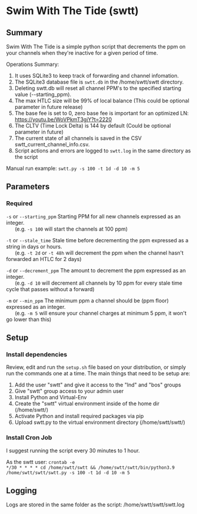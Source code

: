# Swim With The Tide (swtt) 
## Summary
Swim With The Tide is a simple python script that decrements the ppm on your channels when they're inactive for a given period of time.  

Operations Summary:  
1. It uses SQLite3 to keep track of forwarding and channel infomation.  
2. The SQLite3 database file is ```swtt.db``` in the /home/swtt/swtt directory.  
3. Deleting swtt.db will reset all channel PPM's to the specified starting value (--starting_ppm).  
4. The max HTLC size will be 99% of local balance (This could be optional parameter in future release)  
5. The base fee is set to 0, zero base fee is important for an optimized LN: https://youtu.be/WoVPkmT3gjY?t=2220  
6. The CLTV (Time Lock Delta) is 144 by default (Could be optional parameter in future)  
7. The current state of all channels is saved in the CSV swtt_current_channel_info.csv.  
8. Script actions and errors are logged to ```swtt.log``` in the same directory as the script  

Manual run example: ```swtt.py -s 100 -t 1d -d 10 -m 5```  

## Parameters
### Required
```-s``` or ```--starting_ppm``` Starting PPM for all new channels expressed as an integer.  
&nbsp;&nbsp;&nbsp;&nbsp;&nbsp;&nbsp;(e.g. ```-s 100``` will start the channels at 100 ppm)  

```-t```  or ```--stale_time``` Stale time before decrementing the ppm expressed as a string in days or hours.  
&nbsp;&nbsp;&nbsp;&nbsp;&nbsp;&nbsp;(e.g. ```-t 2d``` or ```-t 48h``` will decrement the ppm when the channel hasn't forwarded an HTLC for 2 days)  

```-d``` or ```--decrement_ppm``` The amount to decrement the ppm expressed as an integer.  
&nbsp;&nbsp;&nbsp;&nbsp;&nbsp;&nbsp;(e.g. ```-d 10``` will decrement all channels by 10 ppm for every stale time cycle that passes without a forward)  

```-m``` or ```--min_ppm``` The minimum ppm a channel should be (ppm floor) expressed as an integer.  
&nbsp;&nbsp;&nbsp;&nbsp;&nbsp;&nbsp;(e.g. ```-m 5``` will ensure your channel charges at minimum 5 ppm, it won't go lower than this)  

## Setup
### Install dependencies
Review, edit and run the ```setup.sh``` file based on your distribution, or simply run the commands one at a time.
The main things that need to be setup are:
1. Add the user "swtt" and give it access to the "lnd" and "bos" groups
2. Give "swtt" group access to your admin user
3. Install Python and Virtual-Env
4. Create the "swtt" virtual environment inside of the home dir (/home/swtt/)
5. Activate Python and install required packages via pip
6. Upload swtt.py to the virtual environment directory (/home/swtt/swtt/)

### Install Cron Job
I suggest running the script every 30 minutes to 1 hour.

As the swtt user: ```crontab -e```  
```*/30 * * * * cd /home/swtt/swtt && /home/swtt/swtt/bin/python3.9 /home/swtt/swtt/swtt.py -s 100 -t 1d -d 10 -m 5```  

## Logging
Logs are stored in the same folder as the script: /home/swtt/swtt/swtt.log